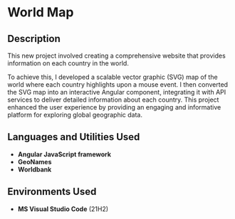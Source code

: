 <h1>World Map</h1>


<h2>Description</h2>
This new project involved creating a comprehensive website that provides information on each country in the world.

To achieve this, I developed a scalable vector graphic (SVG) map of the world where each country highlights upon a mouse event. I then converted the SVG map into an interactive Angular component, integrating it with API services to deliver detailed information about each country. This project enhanced the user experience by providing an engaging and informative platform for exploring global geographic data.
<br />


<h2>Languages and Utilities Used</h2>

- <b>Angular JavaScript framework</b>
- <b>GeoNames</b> 
- <b>Worldbank</b>

<h2>Environments Used </h2>

- <b>MS Visual Studio Code</b> (21H2)


<!--
 ```diff
- text in red
+ text in green
! text in orange
# text in gray
@@ text in purple (and bold)@@
```
--!>
